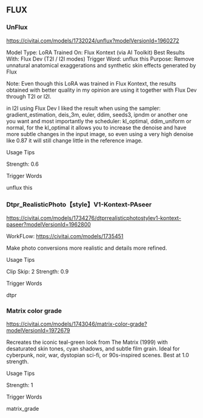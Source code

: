 ## FLUX

### UnFlux

https://civitai.com/models/1732024/unflux?modelVersionId=1960272

Model Type: LoRA
Trained On: Flux Kontext (via AI Toolkit)
Best Results With: Flux Dev (T2I / I2I modes)
Trigger Word: unflux this
Purpose: Remove unnatural anatomical exaggerations and synthetic skin effects generated by Flux

Note: Even though this LoRA was trained in Flux Kontext, the results obtained with better quality in my opinion are using it together with Flux Dev through T2I or I2I.

in I2I using Flux Dev I liked the result when using the sampler: gradient_estimation, deis_3m, euler, ddim, seeds3, ipndm or another one you want and most importantly the scheduler: kl_optimal, ddim_uniform or normal, for the kl_optimal it allows you to increase the denoise and have more subtle changes in the input image, so even using a very high denoise like 0.87 it will still change little in the reference image.

Usage Tips
	
Strength: 0.6

Trigger Words
	
unflux this

### Dtpr_RealisticPhoto【style】V1-Kontext-PAseer

https://civitai.com/models/1734276/dtprrealisticphotostylev1-kontext-paseer?modelVersionId=1962800

WorkFLow: https://civitai.com/models/1735451

Make photo conversions more realistic and details more refined.

Usage Tips
	
Clip Skip: 2
Strength: 0.9

Trigger Words
	
dtpr

### Matrix color grade

https://civitai.com/models/1743046/matrix-color-grade?modelVersionId=1972679

Recreates the iconic teal-green look from The Matrix (1999) with desaturated skin tones, cyan shadows, and subtle film grain. Ideal for cyberpunk, noir, war, dystopian sci-fi, or 90s-inspired scenes. Best at 1.0 strength.

Usage Tips
	
Strength: 1

Trigger Words
	
matrix_grade
